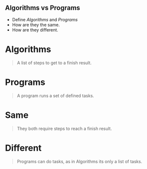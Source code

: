 Algorithms vs Programs
----------------------
- Define *Algorithms* and *Programs*
- How are they the same.
- How are they different.

# Algorithms

> A list of steps to get to a finish result.

# Programs

> A program runs a set of defined tasks.

# Same

> They both require steps to reach a finish result.

# Different

> Programs can do tasks, as in Algorithms its only a list of tasks.